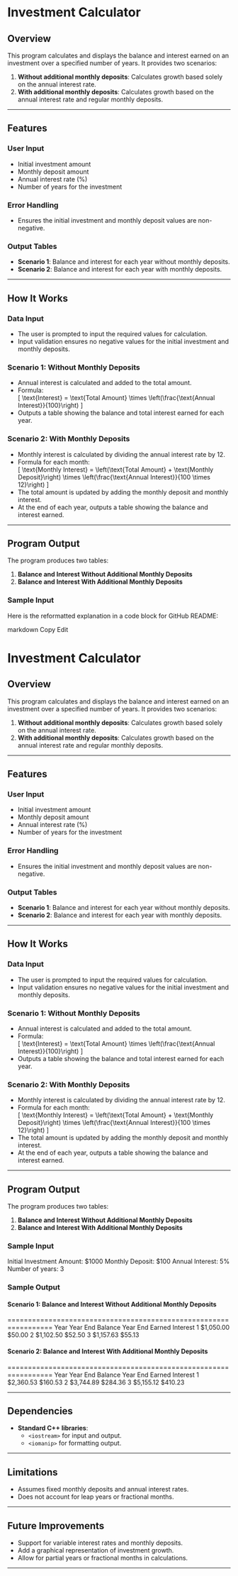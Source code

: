 # Investment Calculator

## Overview

This program calculates and displays the balance and interest earned on an investment over a specified number of years. It provides two scenarios:

1. **Without additional monthly deposits**: Calculates growth based solely on the annual interest rate.  
2. **With additional monthly deposits**: Calculates growth based on the annual interest rate and regular monthly deposits.

---

## Features

### User Input
- Initial investment amount  
- Monthly deposit amount  
- Annual interest rate (%)  
- Number of years for the investment  

### Error Handling
- Ensures the initial investment and monthly deposit values are non-negative.  

### Output Tables
- **Scenario 1**: Balance and interest for each year without monthly deposits.  
- **Scenario 2**: Balance and interest for each year with monthly deposits.  

---

## How It Works

### Data Input
- The user is prompted to input the required values for calculation.  
- Input validation ensures no negative values for the initial investment and monthly deposits.  

### Scenario 1: Without Monthly Deposits
- Annual interest is calculated and added to the total amount.  
- Formula:  
  \[
  \text{Interest} = \text{Total Amount} \times \left(\frac{\text{Annual Interest}}{100}\right)
  \]
- Outputs a table showing the balance and total interest earned for each year.  

### Scenario 2: With Monthly Deposits
- Monthly interest is calculated by dividing the annual interest rate by 12.  
- Formula for each month:  
  \[
  \text{Monthly Interest} = \left(\text{Total Amount} + \text{Monthly Deposit}\right) \times \left(\frac{\text{Annual Interest}}{100 \times 12}\right)
  \]
- The total amount is updated by adding the monthly deposit and monthly interest.  
- At the end of each year, outputs a table showing the balance and interest earned.  

---

## Program Output

The program produces two tables:

1. **Balance and Interest Without Additional Monthly Deposits**  
2. **Balance and Interest With Additional Monthly Deposits**  

### Sample Input

Here is the reformatted explanation in a code block for GitHub README:

markdown
Copy
Edit
# Investment Calculator

## Overview

This program calculates and displays the balance and interest earned on an investment over a specified number of years. It provides two scenarios:

1. **Without additional monthly deposits**: Calculates growth based solely on the annual interest rate.  
2. **With additional monthly deposits**: Calculates growth based on the annual interest rate and regular monthly deposits.

---

## Features

### User Input
- Initial investment amount  
- Monthly deposit amount  
- Annual interest rate (%)  
- Number of years for the investment  

### Error Handling
- Ensures the initial investment and monthly deposit values are non-negative.  

### Output Tables
- **Scenario 1**: Balance and interest for each year without monthly deposits.  
- **Scenario 2**: Balance and interest for each year with monthly deposits.  

---

## How It Works

### Data Input
- The user is prompted to input the required values for calculation.  
- Input validation ensures no negative values for the initial investment and monthly deposits.  

### Scenario 1: Without Monthly Deposits
- Annual interest is calculated and added to the total amount.  
- Formula:  
  \[
  \text{Interest} = \text{Total Amount} \times \left(\frac{\text{Annual Interest}}{100}\right)
  \]
- Outputs a table showing the balance and total interest earned for each year.  

### Scenario 2: With Monthly Deposits
- Monthly interest is calculated by dividing the annual interest rate by 12.  
- Formula for each month:  
  \[
  \text{Monthly Interest} = \left(\text{Total Amount} + \text{Monthly Deposit}\right) \times \left(\frac{\text{Annual Interest}}{100 \times 12}\right)
  \]
- The total amount is updated by adding the monthly deposit and monthly interest.  
- At the end of each year, outputs a table showing the balance and interest earned.  

---

## Program Output

The program produces two tables:

1. **Balance and Interest Without Additional Monthly Deposits**  
2. **Balance and Interest With Additional Monthly Deposits**  

### Sample Input
Initial Investment Amount: $1000
Monthly Deposit: $100
Annual Interest: 5%
Number of years: 3


### Sample Output

#### Scenario 1: Balance and Interest Without Additional Monthly Deposits
=================================================================
Year Year End Balance Year End Earned Interest
1 $1,050.00 $50.00
2 $1,102.50 $52.50
3 $1,157.63 $55.13


#### Scenario 2: Balance and Interest With Additional Monthly Deposits
=================================================================
Year Year End Balance Year End Earned Interest
1 $2,360.53 $160.53
2 $3,744.89 $284.36
3 $5,155.12 $410.23


---

## Dependencies

- **Standard C++ libraries**:  
  - `<iostream>` for input and output.  
  - `<iomanip>` for formatting output.  

---

## Limitations

- Assumes fixed monthly deposits and annual interest rates.  
- Does not account for leap years or fractional months.  

---

## Future Improvements

- Support for variable interest rates and monthly deposits.  
- Add a graphical representation of investment growth.  
- Allow for partial years or fractional months in calculations.  

---
